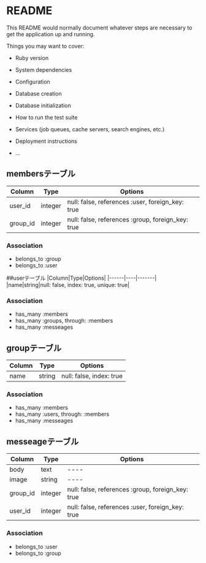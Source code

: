 # README

This README would normally document whatever steps are necessary to get the
application up and running.

Things you may want to cover:

* Ruby version

* System dependencies

* Configuration

* Database creation

* Database initialization

* How to run the test suite

* Services (job queues, cache servers, search engines, etc.)

* Deployment instructions

* ...

## membersテーブル

|Column|Type|Options|
|------|----|-------|
|user_id|integer|null: false, references :user, foreign_key: true|
|group_id|integer|null: false, references :group, foreign_key: true|

### Association
- belongs_to :group
- belongs_to :user

##userテーブル
|Column|Type|Options|
|------|----|-------|
|name|string|null: false, index: true, unique: true|

### Association
- has_many :members
- has_many :groups, through: :members
- has_many :messeages

## groupテーブル
|Column|Type|Options|
|------|----|-------|
|name|string|null: false, index: true|

### Association
- has_many :members
- has_many :users, through: :members
- has_many :messeages

## messeageテーブル
|Column|Type|Options|
|------|----|-------|
|body|text|----|
|image|string|----|
|group_id|integer|null: false, references :group, foreign_key: true|
|user_id|integer|null: false, references :user, foreign_key: true|

### Association
- belongs_to :user
- belongs_to :group